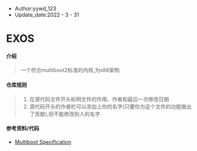- Author:yywd_123
- Update_date:2022 - 3 - 31

# EXOS

#### 介绍
> 一个符合multiboot2标准的内核,为x86架构

#### 仓库规则
> 1. 在源代码文件开头标明文件的作用、作者和最后一次修改日期
> 2. 源代码开头的作者栏可以添加上你的名字(只要你为这个文件的功能做出了贡献),但不能修改别人的名字

#### 参考资料/代码
- <a href=“https://www.gnu.org/software/grub/manual/multiboot2/multiboot.html” target=“_blank”>Multiboot Specification</a>